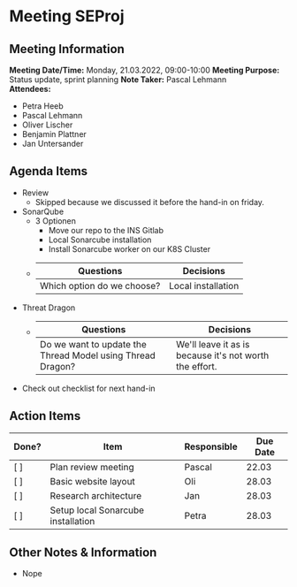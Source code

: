 # Meeting SEProj
## Meeting Information
**Meeting Date/Time:** Monday, 21.03.2022, 09:00-10:00
**Meeting Purpose:** Status update, sprint planning
**Note Taker:** Pascal Lehmann  
**Attendees:**
- Petra Heeb
- Pascal Lehmann
- Oliver Lischer
- Benjamin Plattner
- Jan Untersander

## Agenda Items

- Review
    - Skipped because we discussed it before the hand-in on friday.
- SonarQube
    - 3 Optionen
        - Move our repo to the INS Gitlab
        - Local Sonarcube installation
        - Install Sonarcube worker on our K8S Cluster
    - | Questions | Decisions |
      |-----------|-----------|
      | Which option do we choose? | Local installation |
- Threat Dragon
    - | Questions | Decisions |
      |-----------|-----------|
      | Do we want to update the Thread Model using Thread Dragon? | We'll leave it as is because it's not worth the effort. |
- Check out checklist for next hand-in

## Action Items
| Done? | Item                               | Responsible | Due Date |
|-------|------------------------------------|-------------|----------|
| [ ]   | Plan review meeting                | Pascal      | 22.03    |
| [ ]   | Basic website layout               | Oli         | 28.03    |
| [ ]   | Research architecture              | Jan         | 28.03    |
| [ ]   | Setup local Sonarcube installation | Petra       | 28.03    |

## Other Notes & Information
- Nope
